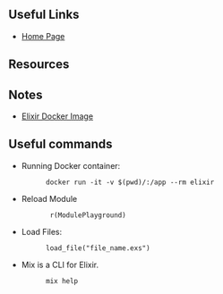 ## Useful Links

- [Home Page](elixir-lang.org)


## Resources

## Notes
- [Elixir Docker Image](https://hub.docker.com/_/elixir/)

## Useful commands

- Running Docker container: 

            docker run -it -v $(pwd)/:/app --rm elixir


- Reload Module

             r(ModulePlayground)

- Load Files: 

            load_file("file_name.exs")

- Mix is a CLI for Elixir. 

            mix help
